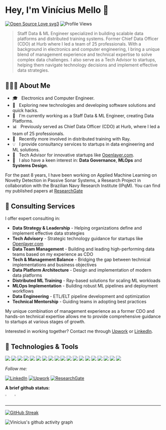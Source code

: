 # Hey, I'm Vinícius Mello 👋

[![Open Source Love svg3](https://badges.frapsoft.com/os/v3/open-source.svg?v=103)](https://github.com/ellerbrock/open-source-badges/)
![Profile Views](https://komarev.com/ghpvc/?username=viniciusdsmello&color=blueviolet)

> Staff Data & ML Engineer specialized in building scalable data platforms and distributed training systems. Former Chief Data Officer (CDO) at Hurb where I led a team of 25 professionals. With a background in electronics and computer engineering, I bring a unique blend of management experience and technical expertise to solve complex data challenges. I also serve as a Tech Advisor to startups, helping them navigate technology decisions and implement effective data strategies.

## 👨🏻‍💻 About Me

- 🎓 &nbsp; Electronics and Computer Engineer.
- 🙂 &nbsp; Exploring new technologies and developing software solutions and quick hacks.
- 💼 &nbsp; I'm currently working as a Staff Data & ML Engineer, creating Data Platforms.
- 📊 &nbsp; Previously served as Chief Data Officer (CDO) at Hurb, where I led a team of 25 professionals.
- 🚀 &nbsp; Recently more involved in distributed training with Ray.
- 💡 &nbsp; I provide consultancy services to startups in data engineering and ML solutions.
- 🔮 &nbsp; Tech Advisor for innovative startups like [Openlayer.com](https://openlayer.com).
- 🤖 &nbsp; I also have a keen interest in: **Data Governance**, **MLOps** and **Systems Design**.  

For the past 8 years, I have been working on Applied Machine Learning on Novelty Detection in Passive Sonar Systems, a Research Project in collaboration with the Brazilian Navy Research Institute (IPqM). You can find my published papers at [ResearchGate](https://www.researchgate.net/profile/Vinicius-Mello)

## 🚀 Consulting Services

I offer expert consulting in:

- **Data Strategy & Leadership** - Helping organizations define and implement effective data strategies
- **Tech Advisory** - Strategic technology guidance for startups like [Openlayer.com](https://openlayer.com)
- **Data Team Management** - Building and leading high-performing data teams based on my experience as CDO
- **Tech & Management Balance** - Bridging the gap between technical implementations and business objectives
- **Data Platform Architecture** - Design and implementation of modern data platforms
- **Distributed ML Training** - Ray-based solutions for scaling ML workloads
- **MLOps Implementation** - Building robust ML pipelines and deployment workflows
- **Data Engineering** - ETL/ELT pipeline development and optimization
- **Technical Mentorship** - Guiding teams in adopting best practices

My unique combination of management experience as a former CDO and hands-on technical expertise allows me to provide comprehensive guidance to startups at various stages of growth.

Interested in working together? Contact me through [Upwork](https://www.upwork.com/freelancers/~019eb14406aa6dc933) or [LinkedIn](https://www.linkedin.com/in/viniciusdsmello/).

## 🔧 Technologies & Tools

![](https://img.shields.io/badge/OS-Linux-informational?style=flat&logo=linux&logoColor=white&color=blueviolet)
![](https://img.shields.io/badge/Editor-VS_Code-informational?style=flat&logo=visual-studio-code&logoColor=white&color=blueviolet)
![](https://img.shields.io/badge/Code-Python-informational?style=flat&logo=python&logoColor=white&color=blueviolet)
![](https://img.shields.io/badge/Shell-Bash-informational?style=flat&logo=gnu-bash&logoColor=white&color=blueviolet)
![](https://img.shields.io/badge/Tools-PostgreSQL-informational?style=flat&logo=postgresql&logoColor=white&color=blueviolet)
![](https://img.shields.io/badge/Tools-MySQL-informational?style=flat&logo=mysql&logoColor=white&color=blueviolet)
![](https://img.shields.io/badge/Tools-Docker-informational?style=flat&logo=docker&logoColor=white&color=blueviolet)
![](https://img.shields.io/badge/Tools-GCP-informational?style=flat&logo=google&logoColor=white&color=blueviolet)
![](https://img.shields.io/badge/Tools-AWS-informational?style=flat&logo=amazon&logoColor=white&color=blueviolet)
![](https://img.shields.io/badge/Tools-Ray-informational?style=flat&logo=ray&logoColor=white&color=blueviolet)
![](https://img.shields.io/badge/ML-PyTorch-informational?style=flat&logo=pytorch&logoColor=white&color=blueviolet)
![](https://img.shields.io/badge/ML-TensorFlow-informational?style=flat&logo=tensorflow&logoColor=white&color=blueviolet)
![](https://img.shields.io/badge/Data-Spark-informational?style=flat&logo=apache-spark&logoColor=white&color=blueviolet)
![](https://img.shields.io/badge/Data-Kafka-informational?style=flat&logo=apache-kafka&logoColor=white&color=blueviolet)
![](https://img.shields.io/badge/Data-Airflow-informational?style=flat&logo=apache-airflow&logoColor=white&color=blueviolet)
![](https://img.shields.io/badge/MLOps-MLflow-informational?style=flat&logo=mlflow&logoColor=white&color=blueviolet)
![](https://img.shields.io/badge/Cloud-Kubernetes-informational?style=flat&logo=kubernetes&logoColor=white&color=blueviolet)
![](https://img.shields.io/badge/Leadership-DataStrategy-informational?style=flat&logo=strategy&logoColor=white&color=blueviolet)
![](https://img.shields.io/badge/Management-TeamLeadership-informational?style=flat&logo=microsoft-teams&logoColor=white&color=blueviolet)

<i>Follow me:</i><br>

[![LinkedIn](https://img.shields.io/badge/-LINKEDIN-0077B5?style=for-the-badge&logo=linkedin&logoColor=white)](https://www.linkedin.com/in/viniciusdsmello/)
[![Upwork](https://img.shields.io/badge/-UPWORK-6FDA44?style=for-the-badge&logo=upwork&logoColor=white)](https://www.upwork.com/freelancers/~019eb14406aa6dc933)
[![ResearchGate](https://img.shields.io/badge/-RESEARCHGATE-00CCBB?style=for-the-badge&logo=researchgate&logoColor=white)](https://www.researchgate.net/profile/Vinicius-Mello)


<!-- ## 📂 Featured Projects -->


<!-- Replace 'your-best-repo' and 'another-great-repo' with your actual repositories -->


**A brief github status:** 

<div style="display: flex; flex-wrap: wrap; gap: 10px;">
  <a href="https://github.com/anuraghazra/github-readme-stats">
    <img width="45%" src="https://github-readme-stats.vercel.app/api/top-langs/?username=viniciusdsmello&hide=javascript,html,css&theme=onedark" />
  </a>

  <a href="https://github.com/anuraghazra/github-readme-stats">
    <img width="45%" src="https://github-readme-stats.vercel.app/api?username=viniciusdsmello&show_icons=true&theme=onedark" />
  </a>
</div>

---

[![GitHub Streak](https://github-readme-streak-stats.herokuapp.com/?user=viniciusdsmello&theme=onedark)](https://git.io/streak-stats)

![Vinícius's github activity graph](https://github-readme-activity-graph.vercel.app/graph?username=viniciusdsmello&theme=react-dark)

